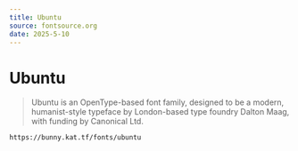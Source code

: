 ```yaml
---
title: Ubuntu
source: fontsource.org
date: 2025-5-10
---
```


# Ubuntu

> Ubuntu is an OpenType-based font family, designed to be a modern, humanist-style typeface by London-based type foundry Dalton Maag, with funding by Canonical Ltd.

```text title="Paste the font link in your Revenge app"
https://bunny.kat.tf/fonts/ubuntu
```
